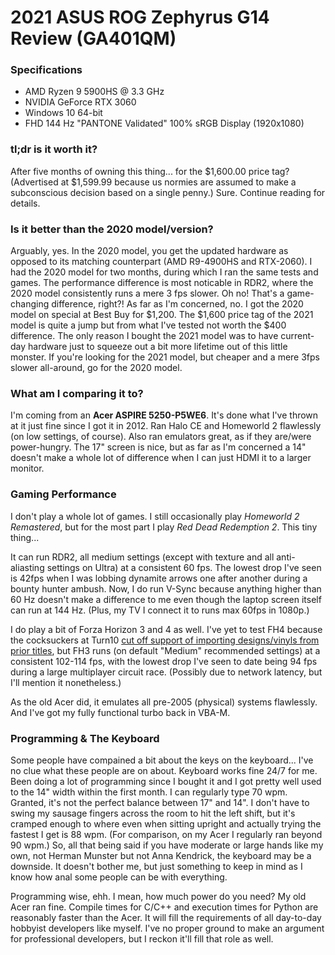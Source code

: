 # 2021 ASUS ROG Zephyrus G14 Review (GA401QM)

### Specifications

- AMD Ryzen 9 5900HS @ 3.3 GHz
- NVIDIA GeForce RTX 3060
- Windows 10 64-bit
- FHD 144 Hz "PANTONE Validated" 100% sRGB Display (1920x1080)

### tl;dr is it worth it?

After five months of owning this thing... for the $1,600.00 price tag? (Advertised at $1,599.99 because us normies are assumed to make a subconscious decision based on a single penny.) Sure. Continue reading for details.

### Is it better than the 2020 model/version?

Arguably, yes. In the 2020 model, you get the updated hardware as opposed to its matching counterpart (AMD R9-4900HS and RTX-2060). I had the 2020 model for two months, during which I ran the same tests and games. The performance difference is most noticable in RDR2, where the 2020 model consistently runs a mere 3 fps slower. Oh no! That's a game-changing difference, right?! As far as I'm concerned, no. I got the 2020 model on special at Best Buy for $1,200. The $1,600 price tag of the 2021 model is quite a jump but from what I've tested not worth the $400 difference. The only reason I bought the 2021 model was to have current-day hardware just to squeeze out a bit more lifetime out of this little monster. If you're looking for the 2021 model, but cheaper and a mere 3fps slower all-around, go for the 2020 model.

### What am I comparing it to?

I'm coming from an **Acer ASPIRE 5250-P5WE6**. It's done what I've thrown at it just fine since I got it in 2012. Ran Halo CE and Homeworld 2 flawlessly (on low settings, of course). Also ran emulators great, as if they are/were power-hungry. The 17" screen is nice, but as far as I'm concerned a 14" doesn't make a whole lot of difference when I can just HDMI it to a larger monitor.

### Gaming Performance

I don't play a whole lot of games. I still occasionally play *Homeworld 2 Remastered*, but for the most part I play *Red Dead Redemption 2*. This tiny thing...

It can run RDR2, all medium settings (except with texture and all anti-aliasting settings on Ultra) at a consistent 60 fps. The lowest drop I've seen is 42fps when I was lobbing dynamite arrows one after another during a bounty hunter ambush. Now, I do run V-Sync because anything higher than 60 Hz doesn't make a difference to me even though the laptop screen itself can run at 144 Hz. (Plus, my TV I connect it to runs max 60fps in 1080p.)

I do play a bit of Forza Horizon 3 and 4 as well. I've yet to test FH4 because the cocksuckers at Turn10 [cut off support of importing designs/vinyls from prior titles](https://forums.forzamotorsport.net/turn10_postst164750_I-can-t-import-designs-or-vinyl.aspx), but FH3 runs (on default "Medium" recommended settings) at a consistent 102-114 fps, with the lowest drop I've seen to date being 94 fps during a large multiplayer circuit race. (Possibly due to network latency, but I'll mention it nonetheless.)

As the old Acer did, it emulates all pre-2005 (physical) systems flawlessly. And I've got my fully functional turbo back in VBA-M.

### Programming & The Keyboard

Some people have compained a bit about the keys on the keyboard... I've no clue what these people are on about. Keyboard works fine 24/7 for me. Been doing a lot of programming since I bought it and I got pretty well used to the 14" width within the first month. I can regularly type 70 wpm. Granted, it's not the perfect balance between 17" and 14". I don't have to swing my sausage fingers across the room to hit the left shift, but it's cramped enough to where even when sitting upright and actually trying the fastest I get is 88 wpm. (For comparison, on my Acer I regularly ran beyond 90 wpm.) So, all that being said if you have moderate or large hands like my own, not Herman Munster but not Anna Kendrick, the keyboard may be a downside. It doesn't bother me, but just something to keep in mind as I know how anal some people can be with everything.

Programming wise, ehh. I mean, how much power do you need? My old Acer ran fine. Compile times for C/C++ and execution times for Python are reasonably faster than the Acer. It will fill the requirements of all day-to-day hobbyist developers like myself. I've no proper ground to make an argument for professional developers, but I reckon it'll fill that role as well.
